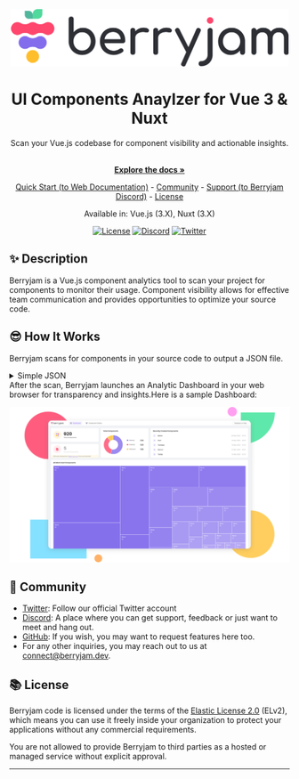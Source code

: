 <div align="center">
  <a href="https://www.berryjam.dev/" target="_blank">
    <picture>
      <source media="(prefers-color-scheme: dark)" srcset="./assets/img/berryjam_logo_dark.png" width="500">
      <img alt="Berryjam" src="./assets/img/berryjam_logo_light.png" width="500">
    </picture>
  </a>
</div>

<h1 align="center">UI Components Anaylzer for Vue 3 & Nuxt</h1>

<div align="center">
  Scan your Vue.js codebase for component visibility and actionable insights.
</div>

<p align="center">
  <br/>
  <a href="https://docs.berryjam.dev" rel="dofollow"><strong>Explore the docs »</strong></a>
  <br />
</p>

<div align="center">
  
  [Quick Start (to Web Documentation)][documentation] - [Community](#busts_in_silhouette-community) - [Support (to Berryjam Discord)][discord] - [License](#books-license)
  
  Available in: Vue.js (3.X), Nuxt (3.X)
  
  [![License](https://img.shields.io/badge/license-ELv2-brightgreen)](LICENSE.md)
  [![Discord](https://img.shields.io/discord/1103946598981054514?label=discord)][discord]
  [![Twitter](https://img.shields.io/twitter/follow/berryjamdev?label=Berryjamdev&style=social)][twitter] 
</div>

## :sparkles: Description
Berryjam is a Vue.js component analytics tool to scan your project for components to monitor their usage. Component visibility allows for effective team communication and provides opportunities to optimize your source code.

## :sunglasses: How It Works

Berryjam scans for components in your source code to output a JSON file.

<details>
  <summary>Simple JSON</summary>

```javascript
[
    {
        tag: "Overlay",
        total: 1,
        type: "internal",
        source: {
            filePath: "@/components/ui/Overlay.vue",
            fileProperty: {
                dataLastModified: "",
                lastModified: "",
                created: "",
                createdBy: "",
                updatedBy: ""
            }
        },
        details: [
            {
                source: "/Users/name/folder/koel-master/resources/assets/js/App.vue",
                rows: [2],
                property: {
                    dataLastModified: "",
                    lastModified: "",
                    created: "",
                    createdBy: "",
                    updatedBy: ""
                },
                total: 1,
            },
        ],
        children: {
            total: 0,
            tags: [],
            source: "",
        },
    },
    {
        tag: "DialogBox",
        total: 1,
        type: "internal",
        source: {
            filePath: "@/components/ui/DialogBox.vue",
            fileProperty: {
                dataLastModified: "",
                lastModified: "",
                created: "",
                createdBy: "",
                updatedBy: ""
            }
        },
        details: [
            {
                source: "/Users/name/folder/koel-master/resources/assets/js/App.vue",
                rows: [3],
                property: {
                    dataLastModified: "",
                    lastModified: "",
                    created: "",
                    createdBy: "",
                    updatedBy: ""
                },
                total: 1,
            },
        ],
        children: {
            total: 0,
            tags: [],
            source: "",
        },
    },
];
```

</details>
After the scan, Berryjam launches an Analytic Dashboard in your web browser for transparency and insights.Here is a sample Dashboard:

![berryjam - dashboard](./assets/img/berryjam-dashboard.svg)

## :busts_in_silhouette: Community

- [Twitter][twitter]: Follow our official Twitter account
- [Discord][discord]: A place where you can get support, feedback or just want to meet and hang out.
- [GitHub](https://github.com/logicspark/berryjam): If you wish, you may want to request features here too.
- For any other inquiries, you may reach out to us at connect@berryjam.dev.

## :books: License

Berryjam code is licensed under the terms of the [Elastic License 2.0](LICENSE.md) (ELv2), which means you can use it freely inside your organization to protect your applications without any commercial requirements.

You are not allowed to provide Berryjam to third parties as a hosted or managed service without explicit approval.

---

[discord]: https://discord.gg/8SgTS4QdCd
[twitter]: https://twitter.com/Berryjamdev
[documentation]: https://docs.berryjam.dev
